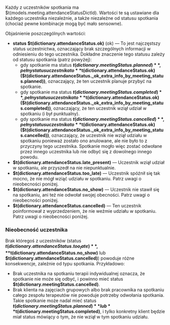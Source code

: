 Każdy z uczestników spotkania ma $t(models.meeting.attendanceStatusDictId). Wartości te są ustawiane dla każdego uczestnika
niezależnie, a także niezależne od statusu spotkania (chociaż pewne kombinacje mogą być mało sensowne).

Objaśnienie poszczególnych wartości:

- **status $t(dictionary.attendanceStatus.ok)** (ok) — To jest najczęstszy status uczestnictwa, oznaczający brak szczególnych informacji
w odniesieniu do tego uczestnika.
  Dokładne znaczenie tego statusu zależy od statusu spotkania (patrz powyżej):
  - gdy spotkanie ma status **$t(dictionary.meetingStatus.planned)**,
    pełny status uczestnika to **$t(dictionary.attendanceStatus.ok) ($t(dictionary.attendanceStatus._ok_extra_info_by_meeting_status.planned))**,
    oznaczający, że ten uczestnik planuje przybyć na spotkanie.
  - gdy spotkanie ma status **$t(dictionary.meetingStatus.completed)**,
    pełny status uczestnika to **$t(dictionary.attendanceStatus.ok) ($t(dictionary.attendanceStatus._ok_extra_info_by_meeting_status.completed))**,
    oznaczający, że ten uczestnik wziął udział w spotkaniu (i był punktualny).
  - gdy spotkanie ma status **$t(dictionary.meetingStatus.cancelled)**,
    pełny status uczestnika to **$t(dictionary.attendanceStatus.ok) ($t(dictionary.attendanceStatus._ok_extra_info_by_meeting_status.cancelled))**,
    oznaczający, że uczestnik nie wziął udziału w spotkaniu ponieważ zostało ono anulowane, ale nie było to z przyczyny tego uczestnika.
    Spotkanie mogło więc zostać odwołane przez innego uczestnika lub nie odbyć się z dowolnego innego powodu.
- **$t(dictionary.attendanceStatus.late_present)** — Uczestnik wziął udział w spotkaniu, ale przyszedł na nie niepunktualnie.
- **$t(dictionary.attendanceStatus.too_late)** — Uczestnik spóźnił się tak mocno, że nie mógł wziąć udziału w spotkaniu.
  Patrz uwagi o nieobecności poniżej.
- **$t(dictionary.attendanceStatus.no_show)** — Uczestnik nie stawił się na spotkaniu, ani też nie odwołał swojej obecności.
  Patrz uwagi o nieobecności poniżej.
- **$t(dictionary.attendanceStatus.cancelled)** — Ten uczestnik poinformował z wyprzedzeniem, że nie weźmie udziału w spotkaniu.
  Patrz uwagi o nieobecności poniżej.

### Nieobecność uczestnika

Brak któregoś z uczestników (status **$t(dictionary.attendanceStatus.too_late)**, **$t(dictionary.attendanceStatus.no_show)** lub
**$t(dictionary.attendanceStatus.cancelled)**) powoduje różne konsekwencje, zależnie od typu spotkania. Przykładowo:

- Brak uczestnika na spotkaniu terapii indywidualnej oznacza, że spotkanie nie może się odbyć, i powinno mieć status **$t(dictionary.meetingStatus.cancelled)**.
- Brak klienta na zajęciach grupowych albo brak pracownika na spotkaniu całego zespołu terapeutów nie powoduje potrzeby odwołania spotkania.
  Takie spotkanie może nadal mieć status **$t(dictionary.meetingStatus.planned)** lub **$t(dictionary.meetingStatus.completed)**,
  i tylko konkretny klient będzie miał status mówiący o tym, że nie wziął w tym spotkaniu udziału.
